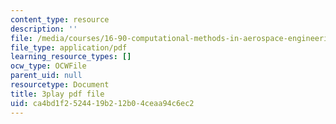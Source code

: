 ```yaml
---
content_type: resource
description: ''
file: /media/courses/16-90-computational-methods-in-aerospace-engineering-spring-2014/ca4bd1f2524419b212b04ceaa94c6ec2_xOtkiBPbE.pdf
file_type: application/pdf
learning_resource_types: []
ocw_type: OCWFile
parent_uid: null
resourcetype: Document
title: 3play pdf file
uid: ca4bd1f2-5244-19b2-12b0-4ceaa94c6ec2
---
```

